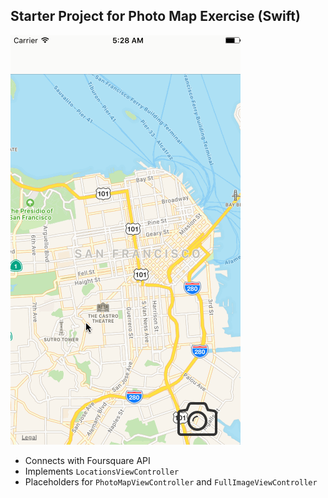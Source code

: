 ## Starter Project for Photo Map Exercise (Swift)
![Image](https://github.com/frhhh/Photo-Map/blob/master/Photo-Map.gif)

- Connects with Foursquare API
- Implements `LocationsViewController`
- Placeholders for `PhotoMapViewController` and `FullImageViewController`

    
